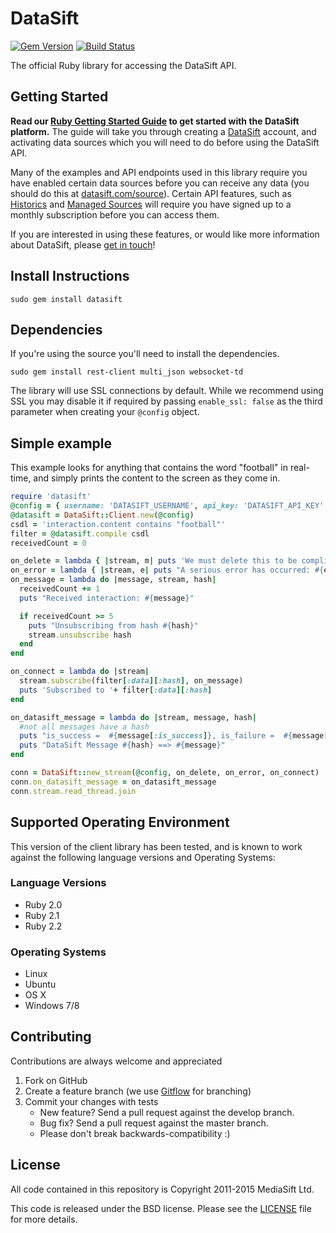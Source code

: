 DataSift
========
[![Gem Version](http://img.shields.io/gem/v/datasift.svg)][gem]
[![Build Status](http://img.shields.io/travis/datasift/datasift-ruby.svg)][travis]

[gem]: https://rubygems.org/gems/datasift
[travis]: https://travis-ci.org/datasift/datasift-ruby


The official Ruby library for accessing the DataSift API.

Getting Started
---------------
**Read our [Ruby Getting Started Guide](http://dev.datasift.com/quickstart/ruby) to get started with the DataSift platform.** The guide will take you through creating a [DataSift](http://datasift.com) account, and activating data sources which you will need to do before using the DataSift API.

Many of the examples and API endpoints used in this library require you have enabled certain data sources before you can receive any data (you should do this at [datasift.com/source](https://datasift.com/source)). Certain API features, such as [Historics](http://datasift.com/platform/historics/) and [Managed Sources](http://datasift.com/platform/datasources/) will require you have signed up to a monthly subscription before you can access them.

If you are interested in using these features, or would like more information about DataSift, please [get in touch](http://datasift.com/contact-us/)!


Install Instructions
--------------------
```
sudo gem install datasift
```

Dependencies
------------
If you're using the source you'll need to install the dependencies.

```
sudo gem install rest-client multi_json websocket-td
```

The library will use SSL connections by default. While we recommend using SSL
you may disable it if required by passing ```enable_ssl: false``` as the third
parameter when creating your ```@config``` object.


Simple example
--------------
This example looks for anything that contains the word "football" in real-time,
and simply prints the content to the screen as they come in.

```ruby
require 'datasift'
@config = { username: 'DATASIFT_USERNAME', api_key: 'DATASIFT_API_KEY' }
@datasift = DataSift::Client.new(@config)
csdl = 'interaction.content contains "football"'
filter = @datasift.compile csdl
receivedCount = 0

on_delete = lambda { |stream, m| puts 'We must delete this to be compliant ==> ' + m }
on_error = lambda { |stream, e| puts "A serious error has occurred: #{e.message}" }
on_message = lambda do |message, stream, hash|
  receivedCount += 1
  puts "Received interaction: #{message}"

  if receivedCount >= 5
    puts "Unsubscribing from hash #{hash}"
    stream.unsubscribe hash
  end
end

on_connect = lambda do |stream|
  stream.subscribe(filter[:data][:hash], on_message)
  puts 'Subscribed to '+ filter[:data][:hash]
end

on_datasift_message = lambda do |stream, message, hash|
  #not all messages have a hash
  puts "is_success =  #{message[:is_success]}, is_failure =  #{message[:is_failure]}, is_warning =  #{message[:is_warning]}, is_tick =  #{message[:is_tick]}"
  puts "DataSift Message #{hash} ==> #{message}"
end

conn = DataSift::new_stream(@config, on_delete, on_error, on_connect)
conn.on_datasift_message = on_datasift_message
conn.stream.read_thread.join
```

Supported Operating Environment
-------------------------------
This version of the client library has been tested, and is known to work against the following language versions and Operating Systems:

### Language Versions
* Ruby 2.0
* Ruby 2.1
* Ruby 2.2

### Operating Systems
* Linux
* Ubuntu
* OS X
* Windows 7/8

Contributing
------------
Contributions are always welcome and appreciated

1. Fork on GitHub
2. Create a feature branch (we use [Gitflow](http://datasift.github.io/gitflow/IntroducingGitFlow.html) for branching)
3. Commit your changes with tests
	* New feature? Send a pull request against the develop branch.
	* Bug fix? Send a pull request against the master branch.
	* Please don't break backwards-compatibility :)

License
-------
All code contained in this repository is Copyright 2011-2015 MediaSift Ltd.

This code is released under the BSD license. Please see the [LICENSE](https://github.com/datasift/datasift-ruby/blob/master/LICENSE) file for more details.
